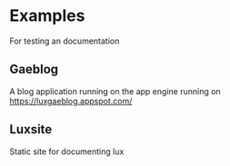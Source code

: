 Examples
=============

For testing an documentation

Gaeblog
-------------

A blog application running on the app engine running on https://luxgaeblog.appspot.com/


Luxsite
-------------

Static site for documenting lux
